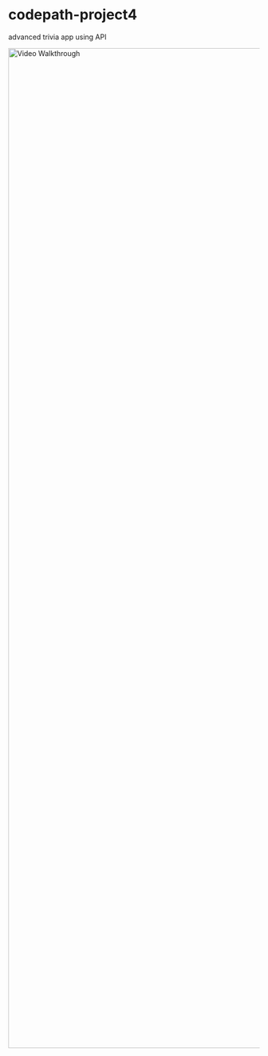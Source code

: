# codepath-project4
advanced trivia app using API

<img src='Untitled.gif' width='2000' alt='Video Walkthrough' />
